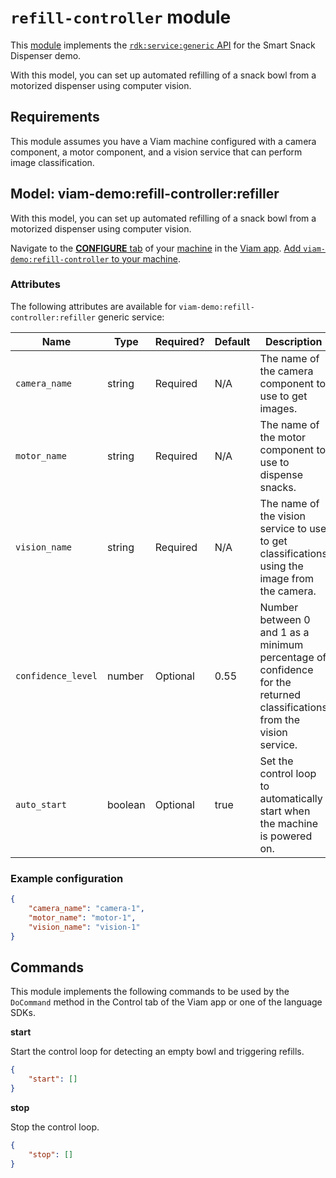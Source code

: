 # `refill-controller` module

This [module](https://docs.viam.com/registry/modular-resources/) implements the [`rdk:service:generic` API](https://docs.viam.com/appendix/apis/services/generic/) for the Smart Snack Dispenser demo.

With this model, you can set up automated refilling of a snack bowl from a motorized dispenser using computer vision.

## Requirements

This module assumes you have a Viam machine configured with a camera component, a motor component, and a vision service that can perform image classification.

## Model: viam-demo:refill-controller:refiller

With this model, you can set up automated refilling of a snack bowl from a motorized dispenser using computer vision.

Navigate to the [**CONFIGURE** tab](https://docs.viam.com/configure/) of your [machine](https://docs.viam.com/fleet/machines/) in the [Viam app](https://app.viam.com/).
[Add `viam-demo:refill-controller` to your machine](https://docs.viam.com/configure/#services).

### Attributes

The following attributes are available for `viam-demo:refill-controller:refiller` generic service:

| Name    | Type   | Required?    | Default | Description |
| ------- | ------ | ------------ | ------- | ----------- |
| `camera_name` | string | Required | N/A | The name of the camera component to use to get images. |
| `motor_name` | string | Required | N/A | The name of the motor component to use to dispense snacks. |
| `vision_name` | string | Required | N/A | The name of the vision service to use to get classifications using the image from the camera. |
| `confidence_level` | number | Optional | 0.55 | Number between 0 and 1 as a minimum percentage of confidence for the returned classifications from the vision service. |
| `auto_start` | boolean | Optional | true | Set the control loop to automatically start when the machine is powered on. |

### Example configuration

```json
{
    "camera_name": "camera-1",
    "motor_name": "motor-1",
    "vision_name": "vision-1"
}
```

## Commands

This module implements the following commands to be used by the `DoCommand` method in the Control tab of the Viam app or one of the language SDKs.

**start**

Start the control loop for detecting an empty bowl and triggering refills.

```json
{
    "start": []
}
```

**stop**

Stop the control loop.

```json
{
    "stop": []
}
```
